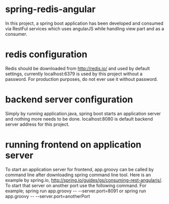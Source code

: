 # spring-redis-angular

In this project, a spring boot application has been developed and consumed via RestFul services which uses angularJS while handling view part and as a consumer.

# redis configuration
Redis should be downloaded from http://redis.io/ and used by default settings, currently localhost:6379 is used by this project without a password. For production purposes, do not ever use it without password.

# backend server configuration
Simply by running application.java, spring boot starts an application server and nothing more needs to be done. localhost:8080 is default backend server address for this project.

# running frontend on application server
To start an application server for frontend, app.groovy can be called by command line after downloading spring command line tool. Here is an example by spring.io, http://spring.io/guides/gs/consuming-rest-angularjs/. To start that server on another port use the following command.
For example;
spring run app.groovy -- --server.port=8091
or 
spring run app.groovy -- --server.port=anotherPort